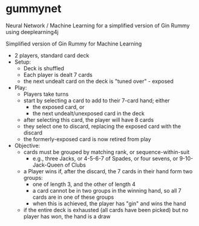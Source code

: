 # gummynet
Neural Network / Machine Learning for a simplified version of Gin Rummy using deeplearning4j

Simplified version of Gin Rummy for Machine Learning
- 2 players, standard card deck
- Setup:
   - Deck is shuffled 
   - Each player is dealt 7 cards
   - the next undealt card on the deck is "tuned over" - exposed
- Play:
   - Players take turns 
   - start by selecting a card to add to their 7-card hand; either
       - the exposed card, or
       - the next undealt/unexposed card in the deck
   - after selecting this card, the player will have 8 cards
   - they select one to discard, replacing the exposed card with the discard
   - the formerly-exposed card is now retired from play
- Objective:
   - cards must be grouped by matching rank, or sequence-within-suit
       - e.g., three Jacks, or 4-5-6-7 of Spades, or four sevens, or 9-10-Jack-Queen of Clubs
   - a Player wins if, after the discard, the 7 cards in their hand form two groups: 
       - one of length 3, and the other of length 4
       - a card cannot be in two groups in the winning hand, so all 7 cards are in one of these groups
       - when this is achieved, the player has "gin" and wins the hand
   - if the entire deck is exhausted (all cards have been picked) but no player has won, the hand is a draw


